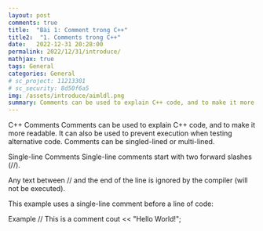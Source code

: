 ```yaml
---
layout: post
comments: true
title:  "Bài 1: Comment trong C++"
title2:  "1. Comments trong C++"
date:   2022-12-31 20:28:00
permalink: 2022/12/31/introduce/
mathjax: true
tags: General
categories: General
# sc_project: 11213301
# sc_security: 8d50f6a5
img: /assets/introduce/aimldl.png
summary: Comments can be used to explain C++ code, and to make it more readable. It can also be used to prevent execution when testing
---
```



C++ Comments
Comments can be used to explain C++ code, and to make it more readable. It can also be used to prevent execution when testing alternative code. Comments can be singled-lined or multi-lined.

Single-line Comments
Single-line comments start with two forward slashes (//).

Any text between // and the end of the line is ignored by the compiler (will not be executed).

This example uses a single-line comment before a line of code:

Example
// This is a comment
cout << "Hello World!";